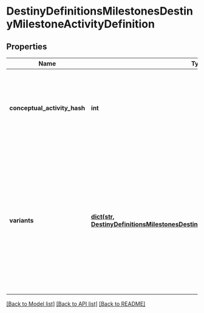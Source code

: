 # DestinyDefinitionsMilestonesDestinyMilestoneActivityDefinition

## Properties
Name | Type | Description | Notes
------------ | ------------- | ------------- | -------------
**conceptual_activity_hash** | **int** | The \&quot;Conceptual\&quot; activity hash.  Basically, we picked the lowest level activityand are treating it as the canonical definition of the activity for rendering purposes.  If you care about the specific difficulty modes and variations, use the activities under\&quot;Variants\&quot;. | [optional] 
**variants** | [**dict(str, DestinyDefinitionsMilestonesDestinyMilestoneActivityVariantDefinition)**](DestinyDefinitionsMilestonesDestinyMilestoneActivityVariantDefinition.md) | A milestone-referenced activity can have many variants, such as Tiers or alternative modes of play.  Even if there is only a single variant, the details for these are represented within as a variant definition.  It is assumed that, if this DestinyMilestoneActivityDefinition is active, then all variants should be active.  If a Milestone could ever split the variants&#39; active status conditionally, they should all have their own DestinyMilestoneActivityDefinition instead!  The potential duplication will be worth it for the obviousness of processingand use. | [optional] 

[[Back to Model list]](../README.md#documentation-for-models) [[Back to API list]](../README.md#documentation-for-api-endpoints) [[Back to README]](../README.md)



